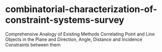 # combinatorial-characterization-of-constraint-systems-survey
Comprehensive Analogy of Existing Methods Correlating Point and Line Objects in the Plane and Direction, Angle, Distance and Incidence Constraints between them
